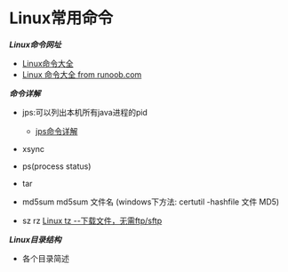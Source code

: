 # Linux常用命令


***Linux命令网址***

- [Linux命令大全](http://man.linuxde.net/)
- [Linux 命令大全 from runoob.com](http://www.runoob.com/linux/linux-command-manual.html)

***命令详解***

- jps:可以列出本机所有java进程的pid 
   - [jps命令详解](https://blog.csdn.net/gtuu0123/article/details/6025520)


- xsync
- ps(process status)
- tar
- md5sum
  md5sum 文件名      (windows下方法: certutil -hashfile 文件 MD5)


- sz rz [Linux tz --下载文件，无需ftp/sftp](https://blog.csdn.net/mosesmo1989/article/details/51094778)




***Linux目录结构***

- 各个目录简述
